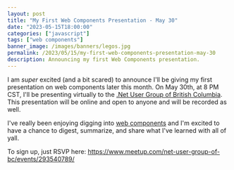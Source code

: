 ```yaml
---
layout: post
title: "My First Web Components Presentation - May 30"
date: "2023-05-15T18:00:00"
categories: ["javascript"]
tags: ["web components"]
banner_image: /images/banners/legos.jpg
permalink: /2023/05/15/my-first-web-components-presentation-may-30
description: Announcing my first Web Components presentation.
---
```


I am *super* excited (and a bit scared) to announce I'll be giving my first presentation on web components later this month. On May 30th, at 8 PM CST, I'll be presenting virtually to the [.Net User Group of British Columbia](https://www.meetup.com/net-user-group-of-bc/). This presentation will be online and open to anyone and will be recorded as well. 

I've really been enjoying digging into [web components](https://www.raymondcamden.com/tags/web+components/) and I'm excited to have a chance to digest, summarize, and share what I've learned with all of yall. 

To sign up, just RSVP here: <https://www.meetup.com/net-user-group-of-bc/events/293540789/>
